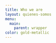 ```yaml
---
title: Who we are
layout: quienes-somos
menu:
  main:
    parent: wrapper
color: gold-metallic
---
```

